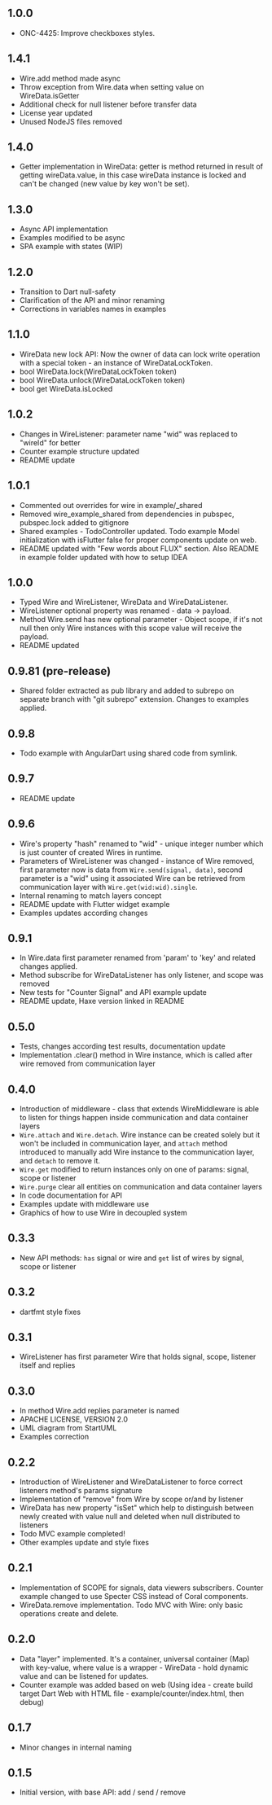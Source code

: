 ## 1.0.0
- ONC-4425: Improve checkboxes styles. 

## 1.4.1
- Wire.add method made async
- Throw exception from Wire.data when setting value on WireData.isGetter
- Additional check for null listener before transfer data
- License year updated
- Unused NodeJS files removed

## 1.4.0
- Getter implementation in WireData: getter is method returned in result of getting wireData.value, in this case wireData instance is locked and can't be changed (new value by key won't be set).

## 1.3.0
- Async API implementation
- Examples modified to be async
- SPA example with states (WIP)

## 1.2.0
- Transition to Dart null-safety
- Clarification of the API and minor renaming
- Corrections in variables names in examples

## 1.1.0
- WireData new lock API: Now the owner of data can lock write operation with a special token - an instance of WireDataLockToken.
- bool WireData.lock(WireDataLockToken token)
- bool WireData.unlock(WireDataLockToken token)
- bool get WireData.isLocked

## 1.0.2
- Changes in WireListener: parameter name "wid" was replaced to "wireId" for better
- Counter example structure updated
- README update

## 1.0.1
- Commented out overrides for wire in example/_shared
- Removed wire_example_shared from dependencies in pubspec, pubspec.lock added to gitignore
- Shared examples - TodoController updated. Todo example Model initialization with isFlutter false for proper components update on web.
- README updated with "Few words about FLUX" section. Also README in example folder updated with how to setup IDEA

## 1.0.0
- Typed Wire<T> and WireListener<T>, WireData<T> and WireDataListener<T>.
- WireListener optional property was renamed - data -> payload.
- Method Wire.send has new optional parameter - Object scope, if it's not null then only Wire instances with this scope value will receive the payload.
- README updated

## 0.9.81  (pre-release)
- Shared folder extracted as pub library and added to subrepo on separate branch with "git subrepo" extension. Changes to examples applied.

## 0.9.8
- Todo example with AngularDart using shared code from symlink.

## 0.9.7 
- README update

## 0.9.6
- Wire's property "hash" renamed to "wid" - unique integer number which is just counter of created Wires in runtime. 
- Parameters of WireListener was changed - instance of Wire removed, first parameter now is data from `Wire.send(signal, data)`, second parameter is a "wid" using it associated Wire can be retrieved from communication layer with `Wire.get(wid:wid).single`.
- Internal renaming to match layers concept
- README update with Flutter widget example
- Examples updates according changes

## 0.9.1
- In Wire.data first parameter renamed from 'param' to 'key' and related changes applied.
- Method subscribe for WireDataListener has only listener, and scope was removed
- New tests for "Counter Signal" and API example update
- README update, Haxe version linked in README

## 0.5.0
- Tests, changes according test results, documentation update
- Implementation .clear() method in Wire instance, which is called after wire removed from communication layer

## 0.4.0
- Introduction of middleware - class that extends WireMiddleware is able to listen for things happen inside communication and data container layers
- `Wire.attach` and `Wire.detach`. Wire instance can be created solely but it won't be included in communication layer, and `attach` method introduced to manually add Wire instance to the communication layer, and `detach` to remove it.
- `Wire.get` modified to return instances only on one of params: signal, scope or listener
- `Wire.purge` clear all entities on communication and data container layers
- In code documentation for API
- Examples update with middleware use
- Graphics of how to use Wire in decoupled system

## 0.3.3
- New API methods: `has` signal or wire and `get` list of wires by signal, scope or listener

## 0.3.2
- dartfmt style fixes  

## 0.3.1
- WireListener has first parameter Wire that holds signal, scope, listener itself and replies  

## 0.3.0
- In method Wire.add replies parameter is named
- APACHE LICENSE, VERSION 2.0
- UML diagram from StartUML
- Examples correction

## 0.2.2
- Introduction of WireListener and WireDataListener to force correct listeners method's params signature 
- Implementation of "remove" from Wire by scope or/and by listener
- WireData has new property "isSet" which help to distinguish between newly created with value null and deleted when null distributed to listeners
- Todo MVC example completed!
- Other examples update and style fixes

## 0.2.1
- Implementation of SCOPE for signals, data viewers subscribers. Counter example changed to use Specter CSS instead of Coral components.
- WireData.remove implementation. Todo MVC with Wire: only basic operations create and delete.

## 0.2.0
- Data "layer" implemented. It's a container, universal container (Map) with key-value, where value is a wrapper - WireData - hold dynamic value and can be listened for updates.
- Counter example was added based on web (Using idea - create build target Dart Web with HTML file - example/counter/index.html, then debug)

## 0.1.7
- Minor changes in internal naming

## 0.1.5
- Initial version, with base API: add / send / remove
